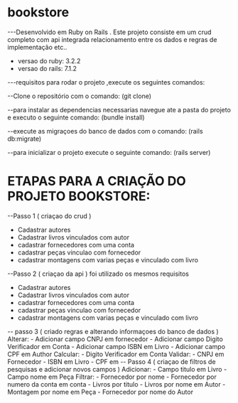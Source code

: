 # bookstore

---Desenvolvido em Ruby on Rails . Este projeto consiste em um crud completo com api integrada relacionamento entre os dados e regras de implementação etc..
  - versao do ruby: 3.2.2
  - versao do rails: 7.1.2


---requisitos para rodar o projeto ,execute os seguintes comandos:

--Clone o repositório com o comando: (git clone)

--para instalar as dependencias necessarias navegue ate a pasta do projeto e executo o seguinte comando:  (bundle install) 

--execute as migraçoes do banco de dados com o comando: (rails db:migrate)

--para inicializar o projeto execute o seguinte comando:  (rails server)

# ETAPAS PARA A CRIAÇÃO DO PROJETO BOOKSTORE:

--Passo 1 ( criaçao do crud )
  - Cadastrar autores
  - Cadastrar livros vinculados com autor
  - cadastrar fornecedores com uma conta
  - cadastrar peças vinculao com fornecedor
  - cadastrar montagens com varias peças e vinculado com livro

--Passo 2 ( criaçao da api ) foi utilizado os mesmos requisitos 
  - Cadastrar autores
  - Cadastrar livros vinculados com autor
  - cadastrar fornecedores com uma conta
  - cadastrar peças vinculao com fornecedor
  - cadastrar montagens com varias peças e vinculado com livro

-- passo 3 ( criado regras e alterando informaçoes do banco de dados )
  Alterar:
    - Adicionar campo CNPJ em fornecedor
    - Adicionar campo Digito Verificador em Conta
    - Adicionar campo ISBN em Livro
    - Adicionar campo CPF em Author
  Calcular:
    - Digito Verificador em Conta
  Validar:
    - CNPJ em Fornecedor
    - ISBN em Livro
    - CPF em 
-- Passo 4 ( criaçao de filtros de pesquisas e adicionar novos campos )
  Adicionar:
    - Campo titulo em Livro
    - Campo nome em Peça
  Filtrar:
    - Fornecedor por nome
    - Fornecedor por numero da conta em conta
    - Livros por titulo
    - Livros por nome em Autor
    - Montagem por nome em Peça
    - Fornecedor por nome do Autor

  




